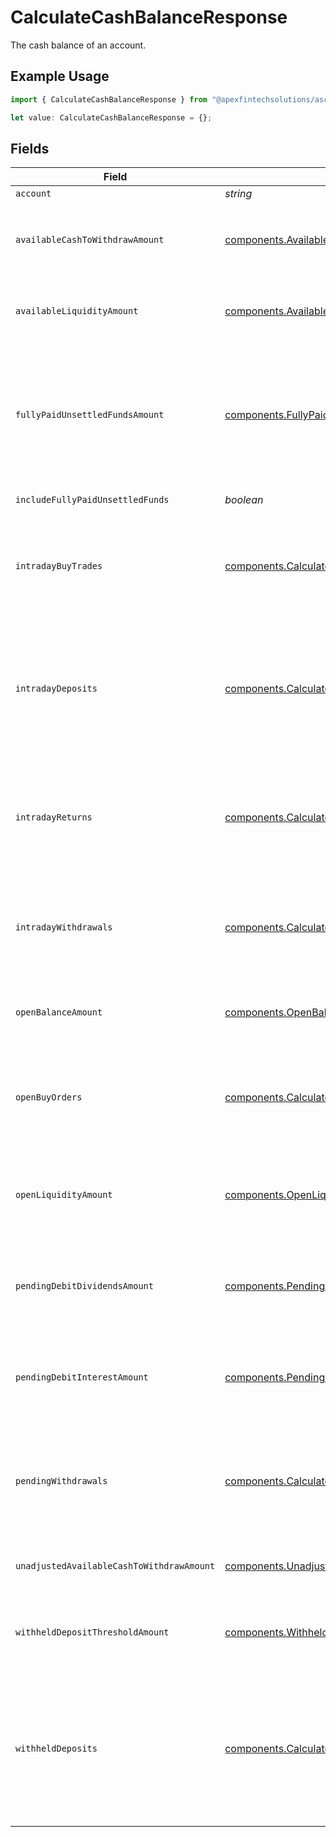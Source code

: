 # CalculateCashBalanceResponse

The cash balance of an account.

## Example Usage

```typescript
import { CalculateCashBalanceResponse } from "@apexfintechsolutions/ascend-sdk/models/components";

let value: CalculateCashBalanceResponse = {};
```

## Fields

| Field                                                                                                                                                                                                                                                                                                                                                                                                                                                                                                                                  | Type                                                                                                                                                                                                                                                                                                                                                                                                                                                                                                                                   | Required                                                                                                                                                                                                                                                                                                                                                                                                                                                                                                                               | Description                                                                                                                                                                                                                                                                                                                                                                                                                                                                                                                            | Example                                                                                                                                                                                                                                                                                                                                                                                                                                                                                                                                |
| -------------------------------------------------------------------------------------------------------------------------------------------------------------------------------------------------------------------------------------------------------------------------------------------------------------------------------------------------------------------------------------------------------------------------------------------------------------------------------------------------------------------------------------- | -------------------------------------------------------------------------------------------------------------------------------------------------------------------------------------------------------------------------------------------------------------------------------------------------------------------------------------------------------------------------------------------------------------------------------------------------------------------------------------------------------------------------------------- | -------------------------------------------------------------------------------------------------------------------------------------------------------------------------------------------------------------------------------------------------------------------------------------------------------------------------------------------------------------------------------------------------------------------------------------------------------------------------------------------------------------------------------------- | -------------------------------------------------------------------------------------------------------------------------------------------------------------------------------------------------------------------------------------------------------------------------------------------------------------------------------------------------------------------------------------------------------------------------------------------------------------------------------------------------------------------------------------- | -------------------------------------------------------------------------------------------------------------------------------------------------------------------------------------------------------------------------------------------------------------------------------------------------------------------------------------------------------------------------------------------------------------------------------------------------------------------------------------------------------------------------------------- |
| `account`                                                                                                                                                                                                                                                                                                                                                                                                                                                                                                                              | *string*                                                                                                                                                                                                                                                                                                                                                                                                                                                                                                                               | :heavy_minus_sign:                                                                                                                                                                                                                                                                                                                                                                                                                                                                                                                     | The account.                                                                                                                                                                                                                                                                                                                                                                                                                                                                                                                           | accounts/01H8FB90ZRRFWXB4XC2JPJ1D4Y                                                                                                                                                                                                                                                                                                                                                                                                                                                                                                    |
| `availableCashToWithdrawAmount`                                                                                                                                                                                                                                                                                                                                                                                                                                                                                                        | [components.AvailableCashToWithdrawAmount](../../models/components/availablecashtowithdrawamount.md)                                                                                                                                                                                                                                                                                                                                                                                                                                   | :heavy_minus_sign:                                                                                                                                                                                                                                                                                                                                                                                                                                                                                                                     | The account's available cash to withdraw in USD. It is calculated based on the `open_balance_amount` and account activity. This value is always non-negative. If `unadjusted_available_cash_to_withdraw_amount` is negative, this value will be `0`.                                                                                                                                                                                                                                                                                   | {<br/>"value": "100.00"<br/>}                                                                                                                                                                                                                                                                                                                                                                                                                                                                                                          |
| `availableLiquidityAmount`                                                                                                                                                                                                                                                                                                                                                                                                                                                                                                             | [components.AvailableLiquidityAmount](../../models/components/availableliquidityamount.md)                                                                                                                                                                                                                                                                                                                                                                                                                                             | :heavy_minus_sign:                                                                                                                                                                                                                                                                                                                                                                                                                                                                                                                     | The account's available liquidity in USD including the value of cash and equity positions. It is calculated based on the `open_liquidity_amount` and account activity. This value can be negative.                                                                                                                                                                                                                                                                                                                                     | {<br/>"value": "100.00"<br/>}                                                                                                                                                                                                                                                                                                                                                                                                                                                                                                          |
| `fullyPaidUnsettledFundsAmount`                                                                                                                                                                                                                                                                                                                                                                                                                                                                                                        | [components.FullyPaidUnsettledFundsAmount](../../models/components/fullypaidunsettledfundsamount.md)                                                                                                                                                                                                                                                                                                                                                                                                                                   | :heavy_minus_sign:                                                                                                                                                                                                                                                                                                                                                                                                                                                                                                                     | The account's fully paid unsettled funds in USD. Fully paid unsettled funds are proceeds from sales of assets paid for with cash and not bought on margin. If `include_fully_paid_unsettled_funds` is `false`, this value is **subtracted** from `open_balance_amount` and `open_liquidity_amount` to calculate `available_cash_to_withdraw_amount` and `available_liquidity_amount`. This value is always non-negative.                                                                                                               | {<br/>"value": "100.00"<br/>}                                                                                                                                                                                                                                                                                                                                                                                                                                                                                                          |
| `includeFullyPaidUnsettledFunds`                                                                                                                                                                                                                                                                                                                                                                                                                                                                                                       | *boolean*                                                                                                                                                                                                                                                                                                                                                                                                                                                                                                                              | :heavy_minus_sign:                                                                                                                                                                                                                                                                                                                                                                                                                                                                                                                     | Whether fully paid unsettled funds are included in balances.                                                                                                                                                                                                                                                                                                                                                                                                                                                                           | false                                                                                                                                                                                                                                                                                                                                                                                                                                                                                                                                  |
| `intradayBuyTrades`                                                                                                                                                                                                                                                                                                                                                                                                                                                                                                                    | [components.CalculateCashBalanceResponseTradeSummary](../../models/components/calculatecashbalanceresponsetradesummary.md)[]                                                                                                                                                                                                                                                                                                                                                                                                           | :heavy_minus_sign:                                                                                                                                                                                                                                                                                                                                                                                                                                                                                                                     | The account's intraday buy trades. The net amounts are **subtracted** from `open_balance_amount` and `open_liquidity_amount` to calculate `available_cash_to_withdraw_amount` and `available_liquidity_amount`. Since trades have positive amounts, the calculated values will **decrease**.                                                                                                                                                                                                                                           |                                                                                                                                                                                                                                                                                                                                                                                                                                                                                                                                        |
| `intradayDeposits`                                                                                                                                                                                                                                                                                                                                                                                                                                                                                                                     | [components.CalculateCashBalanceResponseTransferSummary](../../models/components/calculatecashbalanceresponsetransfersummary.md)[]                                                                                                                                                                                                                                                                                                                                                                                                     | :heavy_minus_sign:                                                                                                                                                                                                                                                                                                                                                                                                                                                                                                                     | The account's eligible intraday deposits that have posted to the ledger. Intraday deposits may be eligible based on mechanism (e.g. intraday ICT deposits are eligible for ICT withdrawals, but not ACH withdrawals). The amounts are **added** to `open_balance_amount` and `open_liquidity_amount` to calculate `available_cash_to_withdraw_amount` and `available_liquidity_amount`. Since deposits have positive amounts, the calculated values will **increase**.                                                                 |                                                                                                                                                                                                                                                                                                                                                                                                                                                                                                                                        |
| `intradayReturns`                                                                                                                                                                                                                                                                                                                                                                                                                                                                                                                      | [components.CalculateCashBalanceResponseTransferSummary](../../models/components/calculatecashbalanceresponsetransfersummary.md)[]                                                                                                                                                                                                                                                                                                                                                                                                     | :heavy_minus_sign:                                                                                                                                                                                                                                                                                                                                                                                                                                                                                                                     | The account's intraday returns. The amounts are **subtracted** from `open_balance_amount` and `open_liquidity_amount` to calculate `available_cash_to_withdraw_amount` and `available_liquidity_amount`. Returned deposits will **decrease** calculated values because they have positive amounts and returned withdrawals will **increase** calculated values because they have negative amounts.                                                                                                                                     |                                                                                                                                                                                                                                                                                                                                                                                                                                                                                                                                        |
| `intradayWithdrawals`                                                                                                                                                                                                                                                                                                                                                                                                                                                                                                                  | [components.CalculateCashBalanceResponseTransferSummary](../../models/components/calculatecashbalanceresponsetransfersummary.md)[]                                                                                                                                                                                                                                                                                                                                                                                                     | :heavy_minus_sign:                                                                                                                                                                                                                                                                                                                                                                                                                                                                                                                     | The account's intraday withdrawals that have posted to the ledger. The amounts are **added** to `open_balance_amount` and `open_liquidity_amount` to calculate `available_cash_to_withdraw_amount` and `available_liquidity_amount`. Since withdrawals have negative amounts, the calculated values will **decrease**.                                                                                                                                                                                                                 |                                                                                                                                                                                                                                                                                                                                                                                                                                                                                                                                        |
| `openBalanceAmount`                                                                                                                                                                                                                                                                                                                                                                                                                                                                                                                    | [components.OpenBalanceAmount](../../models/components/openbalanceamount.md)                                                                                                                                                                                                                                                                                                                                                                                                                                                           | :heavy_minus_sign:                                                                                                                                                                                                                                                                                                                                                                                                                                                                                                                     | The account's starting cash balance for the day in USD as calculated by the margin system. It is used as the base to calculate `available_cash_to_withdraw_amount`. This value is always non-negative.                                                                                                                                                                                                                                                                                                                                 | {<br/>"value": "100.00"<br/>}                                                                                                                                                                                                                                                                                                                                                                                                                                                                                                          |
| `openBuyOrders`                                                                                                                                                                                                                                                                                                                                                                                                                                                                                                                        | [components.CalculateCashBalanceResponseOpenOrderSummary](../../models/components/calculatecashbalanceresponseopenordersummary.md)[]                                                                                                                                                                                                                                                                                                                                                                                                   | :heavy_minus_sign:                                                                                                                                                                                                                                                                                                                                                                                                                                                                                                                     | The account's open buy orders. The expected notional ceilings are **subtracted** from `open_balance_amount` and `open_liquidity_amount` to calculate `available_cash_to_withdraw_amount` and `available_liquidity_amount`. Since open orders have positive expected notional ceilings, the calculated values will **decrease**.                                                                                                                                                                                                        |                                                                                                                                                                                                                                                                                                                                                                                                                                                                                                                                        |
| `openLiquidityAmount`                                                                                                                                                                                                                                                                                                                                                                                                                                                                                                                  | [components.OpenLiquidityAmount](../../models/components/openliquidityamount.md)                                                                                                                                                                                                                                                                                                                                                                                                                                                       | :heavy_minus_sign:                                                                                                                                                                                                                                                                                                                                                                                                                                                                                                                     | The account's starting liquidity for the day in USD as calculated by the margin system. It includes the value of all asset positions (e.g. cash, equities, fixed income, etc). It is used as the base to calculate `available_liquidity_amount`. This value can be negative.                                                                                                                                                                                                                                                           | {<br/>"value": "100.00"<br/>}                                                                                                                                                                                                                                                                                                                                                                                                                                                                                                          |
| `pendingDebitDividendsAmount`                                                                                                                                                                                                                                                                                                                                                                                                                                                                                                          | [components.PendingDebitDividendsAmount](../../models/components/pendingdebitdividendsamount.md)                                                                                                                                                                                                                                                                                                                                                                                                                                       | :heavy_minus_sign:                                                                                                                                                                                                                                                                                                                                                                                                                                                                                                                     | The account's pending debit dividends in USD. The value is **subtracted** from `open_balance_amount` and `open_liquidity_amount` to calculate `available_cash_to_withdraw_amount` and `available_liquidity_amount`. This value is always non-negative.                                                                                                                                                                                                                                                                                 | {<br/>"value": "100.00"<br/>}                                                                                                                                                                                                                                                                                                                                                                                                                                                                                                          |
| `pendingDebitInterestAmount`                                                                                                                                                                                                                                                                                                                                                                                                                                                                                                           | [components.PendingDebitInterestAmount](../../models/components/pendingdebitinterestamount.md)                                                                                                                                                                                                                                                                                                                                                                                                                                         | :heavy_minus_sign:                                                                                                                                                                                                                                                                                                                                                                                                                                                                                                                     | The account's pending debit interest in USD. The value is **subtracted** from `open_balance_amount` and `open_liquidity_amount` to calculate `available_cash_to_withdraw_amount` and `available_liquidity_amount`. This value is always non-negative.                                                                                                                                                                                                                                                                                  | {<br/>"value": "100.00"<br/>}                                                                                                                                                                                                                                                                                                                                                                                                                                                                                                          |
| `pendingWithdrawals`                                                                                                                                                                                                                                                                                                                                                                                                                                                                                                                   | [components.CalculateCashBalanceResponseTransferSummary](../../models/components/calculatecashbalanceresponsetransfersummary.md)[]                                                                                                                                                                                                                                                                                                                                                                                                     | :heavy_minus_sign:                                                                                                                                                                                                                                                                                                                                                                                                                                                                                                                     | The account's pending withdrawals. Pending withdrawals may need review and have yet to post to the ledger. The amounts are **added** to `open_balance_amount` and `open_liquidity_amount` to calculate `available_cash_to_withdraw_amount` and `available_liquidity_amount`. Since withdrawals have negative amounts, the calculated values will **decrease**.                                                                                                                                                                         |                                                                                                                                                                                                                                                                                                                                                                                                                                                                                                                                        |
| `unadjustedAvailableCashToWithdrawAmount`                                                                                                                                                                                                                                                                                                                                                                                                                                                                                              | [components.UnadjustedAvailableCashToWithdrawAmount](../../models/components/unadjustedavailablecashtowithdrawamount.md)                                                                                                                                                                                                                                                                                                                                                                                                               | :heavy_minus_sign:                                                                                                                                                                                                                                                                                                                                                                                                                                                                                                                     | The account's unadjusted available cash to withdraw in USD. It is calculated based on the `open_balance_amount` and account activity. This value can be negative.                                                                                                                                                                                                                                                                                                                                                                      | {<br/>"value": "100.00"<br/>}                                                                                                                                                                                                                                                                                                                                                                                                                                                                                                          |
| `withheldDepositThresholdAmount`                                                                                                                                                                                                                                                                                                                                                                                                                                                                                                       | [components.WithheldDepositThresholdAmount](../../models/components/withhelddepositthresholdamount.md)                                                                                                                                                                                                                                                                                                                                                                                                                                 | :heavy_minus_sign:                                                                                                                                                                                                                                                                                                                                                                                                                                                                                                                     | The account's withheld deposit threshold. Amounts in `withheld_deposits` up to this threshold will be not be subtracted to calculate `available_cash_to_withdraw_amount` and `available_liquidity_amount`. This value is always non-negative.                                                                                                                                                                                                                                                                                          | {<br/>"value": "100.00"<br/>}                                                                                                                                                                                                                                                                                                                                                                                                                                                                                                          |
| `withheldDeposits`                                                                                                                                                                                                                                                                                                                                                                                                                                                                                                                     | [components.CalculateCashBalanceResponseTransferSummary](../../models/components/calculatecashbalanceresponsetransfersummary.md)[]                                                                                                                                                                                                                                                                                                                                                                                                     | :heavy_minus_sign:                                                                                                                                                                                                                                                                                                                                                                                                                                                                                                                     | The account's withheld deposits. Deposits are withheld if there is a risk of a return (e.g. ACH deposits). Typically, they are withheld for 5 business days after completing. The amounts are **subtracted** from `open_balance_amount` and `open_liquidity_amount` to calculate `available_cash_to_withdraw_amount` and `available_liquidity_amount`. Since deposits have positive amounts, the calculated values will **decrease**. However, withheld deposits will not be subtracted up to the `withheld_deposit_threshold_amount`. |                                                                                                                                                                                                                                                                                                                                                                                                                                                                                                                                        |